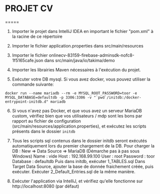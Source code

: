 # PROJET CV 
=====

1. Importer le projet dans IntelliJ IDEA en important le fichier "pom.xml" à la racine de ce répertoire

2. Importer le fichier application.properties dans src/main/resources

3. Importer le fichier onlinecv-83159-firebase-adminsdk-nofc8-1f5165cafe.json dans src/main/java/io/takima/demo

4. Importer les librairies Maven nécessaires à l'exécution du projet.

5. Exécuter votre DB mysql. Si vous avez docker, vous pouvez utiliser la commande suivante:
```
docker run --name mariadb --rm -e MYSQL_ROOT_PASSWORD=toor -e MYSQL_DATABASE=defaultdb -p 3306:3306 -v "`pwd`/initdb:/docker-entrypoint-initdb.d" mariadb
```

6. Si vous n'avez pas Docker, et que vous avez un serveur MariaDB custom, vérifiez bien que vos utilisateurs / mdp sont les bons par rapport au fichier de configuration (src/main/resources/application.properties), et exécutez les scripts présents dans le dossier `initdb`

7. Tous les scripts sql contenus dans le dossier initdb seront exécutés automatiquement lors du premier chargement de la DB. 
Pour charger la DB : New => Data Source => MariaDB
(Démarche pas à pas sous Windows)
Name : vide
Host : 192.168.99.100
User : root
Password : toor
Database : defaultdb
Puis dans initdb, exécuter 1_TABLES.sql
Dans Target Data Source, ajouter la base de donnée fraichement créée, puis exécuter.
Exécuter 2_Default_Entries.sql de la même manière.

8. Exécuter l'application via IntelliJ, et vérifiez qu'elle fonctionne sur http://localhost:8080 (par défaut)
